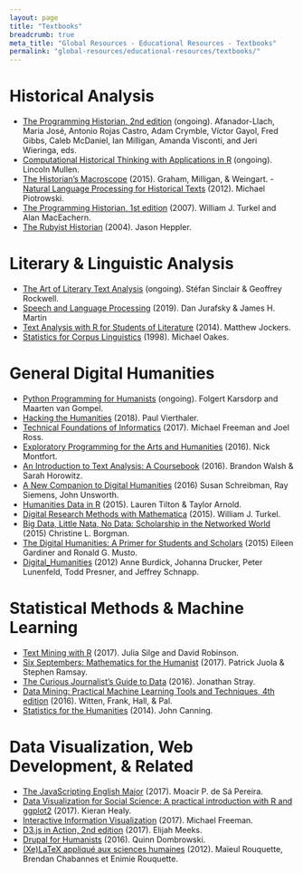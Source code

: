 ```yaml
---
layout: page
title: "Textbooks"
breadcrumb: true
meta_title: "Global Resources - Educational Resources - Textbooks"
permalink: "global-resources/educational-resources/textbooks/"
---
```

# Historical Analysis
 -  [The Programming Historian, 2nd edition](https://programminghistorian.org/) (ongoing). Afanador-Llach, Maria José, Antonio Rojas Castro, Adam Crymble, Víctor Gayol, Fred Gibbs, Caleb McDaniel, Ian Milligan, Amanda Visconti, and Jeri Wieringa, eds. 
 -  [Computational Historical Thinking with Applications in R](http://dh-r.lincolnmullen.com/) (ongoing). Lincoln Mullen.
 -  [The Historian’s Macroscope](http://www.themacroscope.org/2.0/) (2015). Graham, Milligan, & Weingart.   -  [Natural Language Processing for Historical Texts](https://nlphist.hypotheses.org/) (2012). Michael Piotrowski. 
 -  [The Programming Historian, 1st edition](http://niche-canada.org/wp-content/uploads/2013/09/programming-historian-1.pdf) (2007). William J. Turkel and Alan MacEachern. 
 -  [The Rubyist Historian](http://hepplerj.github.io/rubyist-historian/) (2004). Jason Heppler. 

 
# Literary & Linguistic Analysis
 -  [The Art of Literary Text Analysis](https://github.com/sgsinclair/alta/blob/master/ipynb/ArtOfLiteraryTextAnalysis.ipynb) (ongoing). Stéfan Sinclair & Geoffrey Rockwell. 
 -  [Speech and Language Processing](https://web.stanford.edu/~jurafsky/slp3/) (2019). Dan Jurafsky & James H. Martin
 -  [Text Analysis with R for Students of Literature](http://www.matthewjockers.net/text-analysis-with-r-for-students-of-literature/) (2014). Matthew Jockers.
 -  [Statistics for Corpus Linguistics](https://www.amazon.com/Statistics-Linguistics-Edinburgh-Textbooks-Empirical/dp/0748608176) (1998). Michael Oakes. 

 
# General Digital Humanities
 -  [Python Programming for Humanists](http://www.karsdorp.io/python-course/) (ongoing). Folgert Karsdorp and Maarten van Gompel.  
 -  [Hacking the Humanities](https://www.youtube.com/playlist?list=PL6kqrM2i6BPIpEF5yHPNkYhjHm-FYWh17) (2018). Paul Vierthaler. 
 -  [Technical Foundations of Informatics](https://info201.github.io/index.html) (2017). Michael Freeman and Joel Ross.
 -  [Exploratory Programming for the Arts and Humanities](https://www.amazon.com/Exploratory-Programming-Arts-Humanities-Press/dp/0262034204/ref=tmm_hrd_swatch_0?_encoding=UTF8&qid=1488129778&sr=1-1) (2016). Nick Montfort. 
 -  [An Introduction to Text Analysis: A Coursebook](http://walshbr.com/textanalysiscoursebook/) (2016). Brandon Walsh & Sarah Horowitz.
 -  [A New Companion to Digital Humanities](https://books.google.com/books?id=VFTKCQAAQBAJ&printsec=frontcover&dq=a+new+companion+to+digital+humanities&hl=en&sa=X&ved=0ahUKEwilw6H0j4fiAhXDl-AKHbGVD3IQ6AEIKjAA#v=onepage&q=a%20new%20companion%20to%20digital%20humanities&f=false) (2016) Susan Schreibman, Ray Siemens, John Unsworth. 
 -  [Humanities Data in R](https://humanitiesdata.org/) (2015). Lauren Tilton & Taylor Arnold. 
 -  [Digital Research Methods with Mathematica](https://williamjturkel.net/digital-research-methods-with-mathematica/) (2015). William J. Turkel. 
 -  [Big Data, Little Nata, No Data: Scholarship in the Networked World](https://books.google.com/books?id=pb8vBgAAQBAJ&printsec=frontcover&dq=big+data+little+data&hl=en&sa=X&ved=0ahUKEwivxYD4j4fiAhWldN8KHUaTCEUQ6AEILTAA#v=onepage&q=big%20data%20little%20data&f=false) (2015) Christine L. Borgman.
 -  [The Digital Humanities: A Primer for Students and Scholars](https://books.google.com/books?id=KVzmCQAAQBAJ&printsec=frontcover&dq=digital+humanities+textbook&hl=en&sa=X&ved=0ahUKEwj5tuWckIfiAhUkiOAKHYbvDYgQ6AEIKjAA#v=onepage&q=digital%20humanities%20textbook&f=false) (2015) Eileen Gardiner and Ronald G. Musto.
 -  [Digital_Humanities](https://books.google.com/books?id=i-LxCwAAQBAJ&printsec=frontcover&dq=digital+humanities+textbook&hl=en&sa=X&ved=0ahUKEwj5tuWckIfiAhUkiOAKHYbvDYgQ6AEIMTAB#v=onepage&q=digital%20humanities%20textbook&f=false) (2012) Anne Burdick, Johanna Drucker, Peter Lunenfeld, Todd Presner, and Jeffrey Schnapp.

# Statistical Methods & Machine Learning
 -  [Text Mining with R](https://www.tidytextmining.com/) (2017). Julia Silge and David Robinson. 
 -  [Six Septembers: Mathematics for the Humanist](https://digitalcommons.unl.edu/zeabook/55/) (2017). Patrick Juola & Stephen Ramsay. 
 -  [The Curious Journalist’s Guide to Data](https://towcenter.gitbooks.io/curious-journalist-s-guide-to-data/content/) (2016). Jonathan Stray. 
 -  [Data Mining: Practical Machine Learning Tools and Techniques, 4th edition](https://www.amazon.com/Data-Mining-Fourth-Techniques-Management/dp/0128042915/ref=mt_paperback?_encoding=UTF8&me=) (2016). Witten, Frank, Hall, & Pal. 
 -  [Statistics for the Humanities](http://statisticsforhumanities.net/book/) (2014). John Canning. 
 
# Data Visualization, Web Development, & Related
 -  [The JavaScripting English Major](https://the-javascripting-english-major.org/v1/) (2017). Moacir P. de Sá Pereira. 
 -  [Data Visualization for Social Science: A practical introduction with R and ggplot2](http://socviz.co/) (2017). Kieran Healy.
 -  [Interactive Information Visualization](https://info474-s17.github.io/book/index.html) (2017). Michael Freeman. 
 -  [D3.js in Action, 2nd edition](https://www.manning.com/books/d3js-in-action-second-edition) (2017). Elijah Meeks. 
 -  [Drupal for Humanists](http://drupal.forhumanists.org/book) (2016). Quinn Dombrowski. 
 -  [(Xe)LaTeX appliqué aux sciences humaines](http://geekographie.maieul.net/95) (2012). Maïeul Rouquette, Brendan Chabannes et Enimie Rouquette. 
